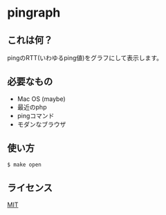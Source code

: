# pingraph

## これは何？

pingのRTT(いわゆるping値)をグラフにして表示します。

## 必要なもの

- Mac OS (maybe)
- 最近のphp
- pingコマンド
- モダンなブラウザ

## 使い方

```sh
$ make open
```

## ライセンス

[MIT](https://opensource.org/licenses/MIT)
